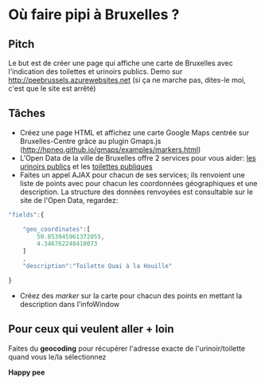 # Où faire pipi à Bruxelles ? 

## Pitch

Le but est de créer une page qui affiche une carte de Bruxelles avec l'indication des toilettes et urinoirs publics. Demo sur http://peebrussels.azurewebsites.net (si ça ne marche pas, dites-le moi, c'est que le site est arrêté)

## Tâches

- Créez une page HTML et affichez une carte Google Maps centrée sur Bruxelles-Centre grâce au plugin Gmaps.js (http://hpneo.github.io/gmaps/examples/markers.html)
- L'Open Data de la ville de Bruxelles offre 2 services pour vous aider: [les urinoirs publics](http://opendata.bruxelles.be/explore/dataset/bruxelles_urinoirs_publics/) et les [toilettes publiques](http://opendata.bruxelles.be/explore/dataset/bruxelles_toilettes_publiques/)
- Faites un appel AJAX pour chacun de ses services; ils renvoient une liste de points avec pour chacun les coordonnées géographiques et une description. La structure des données renvoyées est consultable sur le site de l'Open Data, regardez: 

```javascript
"fields":{

    "geo_coordinates":[
        50.853945961372055,
        4.346762248410073
    ]
    ,
    "description":"Toilette Quai à la Houille"

}
```
- Créez des *marker* sur la carte pour chacun des points en mettant la description dans l'infoWindow

## Pour ceux qui veulent aller + loin

Faites du **geocoding** pour récupérer l'adresse exacte de l'urinoir/toilette quand vous le/la sélectionnez

**Happy pee**